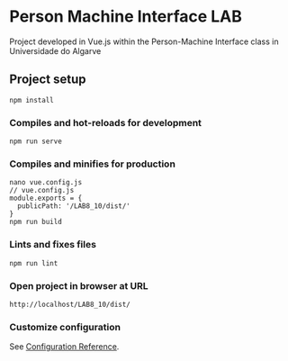 # Person Machine Interface LAB
Project developed in Vue.js within the Person-Machine Interface class in Universidade do Algarve

## Project setup
```
npm install
```

### Compiles and hot-reloads for development
```
npm run serve
```

### Compiles and minifies for production
```
nano vue.config.js
// vue.config.js
module.exports = {
  publicPath: '/LAB8_10/dist/'
}
npm run build
```

### Lints and fixes files
```
npm run lint
```

### Open project in browser at URL
```
http://localhost/LAB8_10/dist/
```

### Customize configuration
See [Configuration Reference](https://cli.vuejs.org/config/).
